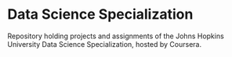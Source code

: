 # Data Science Specialization
Repository holding projects and assignments of the Johns Hopkins University Data Science Specialization, hosted by Coursera. 
